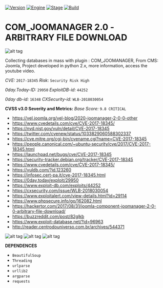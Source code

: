 [![Version](https://img.shields.io/badge/Joomla-com_joomanager_2.0-magenta.svg?maxAge=259200)]()
[![Engine](https://img.shields.io/badge/CVE-2017_18345-yellow.svg)]()
[![Stage](https://img.shields.io/badge/Release-Stable-brightgreen.svg)]()
[![Build](https://img.shields.io/badge/Version-Python2.7-green.svg)]()


# COM_JOOMANAGER 2.0 -ARBITRARY FILE DOWNLOAD

![alt tag](https://imgur.com/ZzJTlA8.jpg)

Collecting databases in mass with plugin : COM_JOOMANAGER, From CMS: Joomla, Project developed in python 2.x, more information, access the youtube video.

*CVE:* `2017-18345`         *Risk*: `Security Risk High`

*0day.Today-ID:* `29950`         *ExploitDB-id:* `44252`

*0day db-id:* `16348`     *CXSecurity-id:* `WLB-2018030054`

**CVSS v3.0 Severity and Metrics:**
*Base Score:* `9.8 CRITICAL`

- https://vel.joomla.org/vel-blog/2020-joomanager-2-0-0-other
- https://www.cvedetails.com/cve/CVE-2017-18345/
- https://nvd.nist.gov/vuln/detail/CVE-2017-18345
- https://twitter.com/cvenew/status/1033829060588302337
- https://cve.mitre.org/cgi-bin/cvename.cgi?name=CVE-2017-18345
- https://people.canonical.com/~ubuntu-security/cve/2017/CVE-2017-18345.html
- https://launchpad.net/bugs/cve/CVE-2017-18345
- https://security-tracker.debian.org/tracker/CVE-2017-18345
- https://www.cvedetails.com/cve/CVE-2017-18345/
- https://vuldb.com/?id.123260
- https://infosec.cert-pa.it/cve-2017-18345.html
- https://0day.today/exploit/29950
- https://www.exploit-db.com/exploits/44252
- https://cxsecurity.com/issue/WLB-2018030054
- https://www.exploitalert.com/view-details.html?id=29114
- https://www.phpsecure.info/go/162082.html
- https://hackertor.com/2017/08/31/joomla-component-joomanager-2-0-0-arbitrary-file-download/
- https://buzzreddit.com/post/82glkb
- https://www.exploit-database.net/?id=96963
- http://reader.centrodouniverso.com.br/archives/544371



![alt tag](http://imgur.com/HfQFiSy.jpg)
![alt tag](http://imgur.com/qLfUelc.jpg)
![alt tag](http://imgur.com/GUlGz6e.jpg)

**DEPENDENCES**
- `BeautifulSoup`
- `Threading`
- `urlparse`
- `urllib2`
- `argparse`
- `requests`
